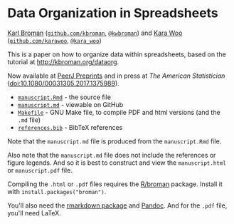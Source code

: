 # Data Organization in Spreadsheets

[Karl Broman](http://kbroman.org)
([`github.com/kbroman`](https://github.com/kbroman),
[`@kwbroman`](https://twitter.com/kwbroman)) and
[Kara Woo](http://karawoo.com)
([`github.com/karawoo`](https://github.com/karawoo),
[`@kara_woo`](https://twitter.com/kara_woo))

This is a paper on how to organize data within spreadsheets, based on the
tutorial at <http://kbroman.org/dataorg>.

Now available at [PeerJ Preprints](https://peerj.com/preprints/3183/)
and in press at _The American Statistician_
([doi:10.1080/00031305.2017.1375989](https://doi.org/10.1080/00031305.2017.1375989)).

- [`manuscript.Rmd`](manuscript.Rmd) - the source file
- [`manuscript.md`](manuscript.md) - viewable on GitHub
- [`Makefile`](Makefile) - GNU Make file, to compile PDF and html
  versions (and the `.md` file)
- [`references.bib`](references.bib) - BibTeX references

Note that the `manuscript.md` file is produced from the
`manuscript.Rmd` file.

Also note that the `manuscript.md` file does not include the
references or figure legends. And so it is best to construct and view
the `manuscript.html` or `manuscript.pdf` file.

Compiling the `.html` or `.pdf` files requires the
[R/broman](https://github.com/kbroman/broman) package. Install it with
`install.packages("broman")`.

You'll also need the
[rmarkdown package](https://github.com/rstudio/rmarkdown) and
[Pandoc](https://pandoc.org). And for the `.pdf` file, you'll need
LaTeX.
